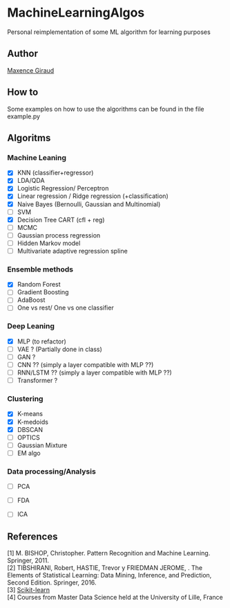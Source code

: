 # MachineLearningAlgos
Personal reimplementation of some ML algorithm for learning purposes

## Author
[Maxence Giraud](https://github.com/MaxenceGiraud/)

## How to
Some examples on how to use the algorithms can be found in the file example.py

## Algoritms

### Machine Leaning
- [x] KNN (classifier+regressor)
- [x] LDA/QDA
- [x] Logistic Regression/ Perceptron
- [x] Linear regression / Ridge regression (+classification)
- [x] Naive Bayes (Bernoulli, Gaussian and Multinomial)
- [ ] SVM
- [x] Decision Tree CART (cfl + reg)
- [ ] MCMC
- [ ] Gaussian process regression
- [ ] Hidden Markov model
- [ ] Multivariate adaptive regression spline

### Ensemble methods
- [x] Random Forest
- [ ] Gradient Boosting
- [ ] AdaBoost
- [ ] One vs rest/ One vs one classifier 

### Deep Leaning
- [x] MLP (to refactor)
- [ ] VAE ? (Partially done in class)
- [ ] GAN ?
- [ ] CNN ?? (simply a layer compatible with MLP ??)
- [ ] RNN/LSTM ?? (simply a layer compatible with MLP ??)
- [ ] Transformer ?
  
### Clustering
- [x] K-means
- [x] K-medoids
- [x] DBSCAN
- [ ] OPTICS
- [ ] Gaussian Mixture
- [ ] EM algo

### Data processing/Analysis
- [ ] PCA
- [ ] FDA
- [ ] ICA


## References


[1] M. BISHOP, Christopher. Pattern Recognition and Machine Learning. Springer, 2011.   
[2] TIBSHIRANI, Robert, HASTIE, Trevor y FRIEDMAN JEROME, . The Elements of Statistical Learning: Data Mining, Inference, and Prediction, Second Edition. Springer, 2016.   
[3] [Scikit-learn](https://scikit-learn.org)   
[4] Courses from Master Data Science held at the University of Lille, France